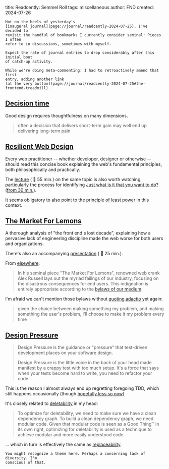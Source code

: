 title: Readcently: Semmel Roll
tags: miscellaneous
author: FND
created: 2024-07-26

```intro
Hot on the heels of yesterday's
[inaugural journal](page://journal/readcently-2024-07-25), I've decided to
revisit the handful of bookmarks I currently consider seminal: Pieces I often
refer to in discussions, sometimes with myself.
```

```aside compact
Expect the rate of journal entries to drop considerably after this initial bout
of catch-up activity.

While we're doing meta-commenting: I had to retroactively amend that first
entry, adding another link
[at the very bottom](page://journal/readcently-2024-07-25#the-frontend-treadmill).
```


## [Decision time](https://adactio.com/journal/20564)

Good design requires thoughtfulness on many dimensions.

> often a decision that delivers short-term gain may well end up delivering
> long-term pain


## [Resilient Web Design](https://resilientwebdesign.com)

Every web practitioner -- whether developer, designer or otherwise -- should
read this concise book explaining the web's fundamental principles, both
philosophically and practically.

The [lecture](https://www.youtube.com/watch?v=t0dUvs3jQnw) ( 📼 55 min.) on the
same topic is also worth watching, particularly the process for identifying
[Just what is it that you want to do?](https://adactio.com/journal/7774)
([from 30 min.](https://www.youtube.com/watch?v=t0dUvs3jQnw&t=1800s)).

It seems obligatory to also point to the
[principle of least power](https://adactio.com/journal/14327) in this context.


## [The Market For Lemons](https://infrequently.org/2023/02/the-market-for-lemons/)

A thorough analysis of "the front end's lost decade", explaining how a pervasive
lack of engineering discipline made the web worse for both users and
organizations.

There's also an accompanying
[presentation](https://www.youtube.com/watch?v=VnHVNFe_gu0) ( 📼 25 min.).

From
[elsewhere](https://www.smashingmagazine.com/2024/02/vanilla-javascript-libraries-quest-stateful-dom-rendering/):

> In his seminal piece "The Market For Lemons", renowned web crank Alex Russell
> lays out the myriad failings of our industry, focusing on the disastrous
> consequences for end users. This indignation is entirely appropriate according
> to the
> [bylaws of our medium](https://www.w3.org/TR/html-design-principles/#priority-of-constituencies).

I'm afraid we can't mention those bylaws without
[quoting adactio](https://adactio.com/journal/7706) yet again:

> given the choice between making something my problem, and making something
> the user's problem, I'll choose to make it my problem every time


## [Design Pressure](https://kellysutton.com/2017/04/18/design-pressure.html)

> Design Pressure is the guidance or "pressure" that test-driven development
> places on your software design.
>
> Design Pressure is the little voice in the back of your head made manifest by
> a crappy test with too much setup. It's a force that says when your tests
> become hard to write, you need to refactor your code.

This is the reason I almost always end up regretting foregoing TDD, which still
happens occasionally (though [hopefully less so now](page://wip/deno-testing)).

It's closely related to
[deletability](https://kellysutton.com/2017/05/29/deletability.html) in my head:

> To optimize for deletability, we need to make sure we have a clean dependency
> graph. To build a clean dependency graph, we need modular code. Given that
> modular code is seen as a Good Thing™ in its own right, optimizing for
> deletability is used as a technique to achieve modular and more easily
> understood code.

... which in turn is effectively the same as
[replaceability](page://articles/banishing-npm#ref:replaceability).

```aside compact
You might recognize a theme here. Perhaps a concerning lack of diversity. I'm
conscious of that.
```
